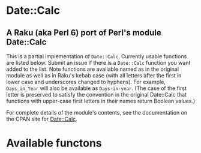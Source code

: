 # Date::Calc

## A Raku (aka Perl 6) port of Perl's module Date::Calc

This is a partial implementation of `Date::Calc`. Currently usable
functions are listed below.  Submit an issue if there is a `Date::Calc`
function you want added to the list.  Note functions are available
named as in the original module as well as in Raku's kebab case (with
all letters after the first in lower case and underscores changed to hyphens). For
example, `Days_in_Year` will also be available as `Days-in-year`.
(The case of the first letter is preserved to satisfy the convention
in the original Date::Calc that functions with upper-case first letters
in their names return Boolean values.)

For complete details of the module's contents, see the documentation
on the CPAN site for
[Date::Calc](htt[s://metacpan.org/pod/distribution/Date-Calc/lib/Date/Calc.pod).

# Available functons
